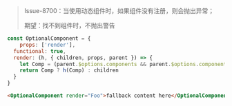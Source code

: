 > Issue-8700：当使用动态组件时，如果组件没有注册，则会抛出异常；
>
> 期望：找不到组件时，不抛出警告

```js
const OptionalComponent = {
	props: ['render'],
  functional: true,
  render: (h, { children, props, parent }) => {
  	let Comp = (parent.$options.components && parent.$options.components[props.render]) || Vue.component(props.render)
  	return Comp ? h(Comp) : children
  }
}
```



```html
<OptionalComponent render="Foo">fallback content here</OptionalComponent>
```

